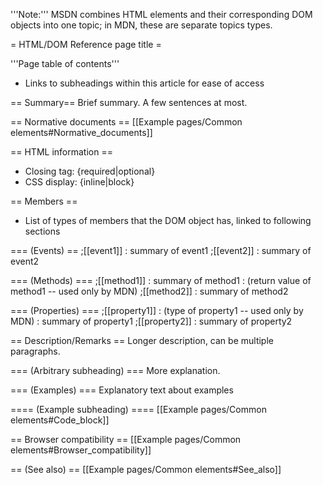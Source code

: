'''Note:''' MSDN combines HTML elements and their corresponding DOM objects into one topic; in MDN, these are separate topics types.

= HTML/DOM Reference page title =

'''Page table of contents'''
* Links to subheadings within this article for ease of access

== Summary==
Brief summary. A few sentences at most.

== Normative documents ==
[[Example pages/Common elements#Normative_documents]]

== HTML information ==
* Closing tag: {required|optional}
* CSS display: {inline|block}

== Members ==
* List of types of members that the DOM object has, linked to following sections

=== (Events) ==
;[[event1]]
: summary of event1
;[[event2]]
: summary of event2

=== (Methods) ===
;[[method1]]
: summary of method1
: (return value of method1 -- used only by MDN)
;[[method2]]
: summary of method2

=== (Properties) ===
;[[property1]]
: (type of property1 -- used only by MDN)
: summary of property1
;[[property2]]
: summary of property2

== Description/Remarks ==
Longer description, can be multiple paragraphs.

=== (Arbitrary subheading) ===
More explanation.

=== (Examples) ===
Explanatory text about examples

==== (Example subheading) ====
[[Example pages/Common elements#Code_block]]

== Browser compatibility ==
[[Example pages/Common elements#Browser_compatibility]]

== (See also) ==
[[Example pages/Common elements#See_also]]